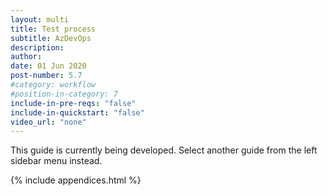 ```yaml
---
layout: multi
title: Test process
subtitle: AzDevOps
description:
author:
date: 01 Jun 2020
post-number: 5.7
#category: workflow
#position-in-category: 7
include-in-pre-reqs: "false"
include-in-quickstart: "false"
video_url: "none"
---
```


This guide is currently being developed. Select another guide from the left sidebar menu instead.

<!--
uncomment to add content

{% include prerequisites.html %}

## Topics in this guide

- [Example topic full name](#example-shortname)

{% include video.html %}

## Example {#example-shortname}

Complete the following steps to...

For example, in the following image, ...

![Alt image text placeholder]((../assets/images/05-workflow/test/azdev/img-placeholder.png)

-->

{% include appendices.html %}
